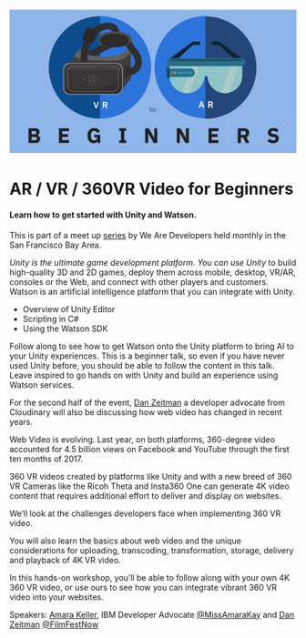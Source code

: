 # ![](/assets/ar-vr-header.png)

# AR / VR / 360VR Video for Beginners

#### Learn how to get started with Unity and Watson.

This is part of a meet up [series](https://www.eventbrite.com/e/arvr-for-beginners-meetup-tickets-42659330205) by We Are Developers held monthly in the San Francisco Bay Area.

_Unity is the ultimate game development platform. You can use Unity_ to build high-quality 3D and 2D games, deploy them across mobile, desktop, VR/AR, consoles or the Web, and connect with other players and customers. Watson is an artificial intelligence platform that you can integrate with Unity.

* Overview of Unity Editor
* Scripting in C\#
* Using the Watson SDK

Follow along to see how to get Watson onto the Unity platform to bring AI to your Unity experiences. This is a beginner talk, so even if you have never used Unity before, you should be able to follow the content in this talk. Leave inspired to go hands on with Unity and build an experience using Watson services.

For the second half of the event, [Dan Zeitman](https://www.linkedin.com/in/dzeitman/) a developer advocate from Cloudinary will also be discussing how web video has changed in recent years.

Web Video is evolving. Last year, on both platforms, 360-degree video accounted for 4.5 billion views on Facebook and YouTube through the first ten months of 2017.

360 VR videos created by platforms like Unity and with a new breed of 360 VR Cameras like the Ricoh Theta and Insta360 One can generate 4K video content that requires additional effort to deliver and display on websites.

We’ll look at the challenges developers face when implementing 360 VR video.

You will also learn the basics about web video and the unique considerations for uploading, transcoding, transformation, storage, delivery and playback of 4K VR video.

In this hands-on workshop, you’ll be able to follow along with your own 4K 360 VR video, or use ours to see how you can integrate vibrant 360 VR video into your websites.

Speakers: [Amara Keller](https://www.linkedin.com/in/amara-keller-01676568/), IBM Developer Advocate [@MissAmaraKay](https://twitter.com/MissAmaraKay) and [Dan Zeitman](https://www.linkedin.com/in/dzeitman/) [@FilmFestNow](https://twitter.com/FilmFestNow)

